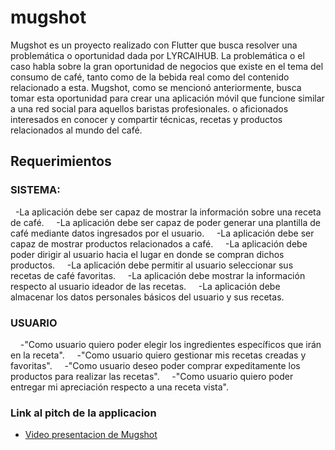 # mugshot

Mugshot es un proyecto realizado con Flutter que busca resolver una problemática o oportunidad dada por LYRCAIHUB.
La problemática o el caso habla sobre la gran oportunidad de negocios que existe en el tema del consumo de café, tanto como
de la bebida real como del contenido relacionado a esta. Mugshot, como se mencionó anteriormente, busca tomar esta oportunidad
para crear una aplicación móvil que funcione similar a una red social para aquellos baristas profesionales.
o aficionados interesados en conocer y compartir técnicas, recetas y productos relacionados al mundo del café.

## Requerimientos

### SISTEMA:

    -La aplicación debe ser capaz de mostrar la información sobre una receta de café.
    -La aplicación debe ser capaz de poder generar una plantilla de café mediante datos ingresados por el usuario.
    -La aplicación debe ser capaz de mostrar productos relacionados a café.
    -La aplicación debe poder dirigir al usuario hacia el lugar en donde se compran dichos productos.
    -La aplicación debe permitir al usuario seleccionar sus recetas de café favoritas.
    -La aplicación debe mostrar la información respecto al usuario ideador de las recetas.
    -La aplicación debe almacenar los datos personales básicos del usuario y sus recetas.
### USUARIO

    -"Como usuario quiero poder elegir los ingredientes específicos que irán en la receta".
    -"Como usuario quiero gestionar mis recetas creadas y favoritas".
    -"Como usuario deseo poder comprar expeditamente los productos para realizar las recetas".
    -"Como usuario quiero poder entregar mi apreciación respecto a una receta vista".



### Link al pitch de la applicacion

- [Video presentacion de Mugshot](https://youtu.be/_Lp05n64REs)

